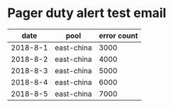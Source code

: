 # Pager duty alert test email



| date| pool| error count |
|---|---|---|
| 2018-8-1| east-china| 3000|
| 2018-8-2| east-china| 4000|
| 2018-8-3| east-china| 5000|
| 2018-8-4| east-china| 6000|
| 2018-8-5| east-china| 7000|



